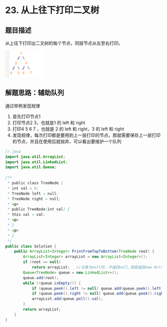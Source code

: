 # 23. 从上往下打印二叉树

## 题目描述

从上往下打印出二叉树的每个节点，同层节点从左至右打印。

![树](/images/剑指offer/23.从上往下打印二叉树.jpg)

## 解题思路：辅助队列

通过举例发现规律
1. 首先打印节点1
2. 打印节点2 3，也就是1 的 left 和 right
3. 打印4 5 6 7 ，也就是 2 的 left 和 right，3 的 left 和 right
4. 发现规律，每次打印都是要用到上一层打印的节点，那就需要保存上一层打印的节点，并且在使用后就抛弃，可以看出要维护一个队列

```java
//.java
import java.util.ArrayList;
import java.util.LinkedList;
import java.util.Queue;

/**
 * public class TreeNode {
 * int val = 0;
 * TreeNode left = null;
 * TreeNode right = null;
 * <p>
 * public TreeNode(int val) {
 * this.val = val;
 * <p>
 * }
 * <p>
 * }
 */
public class Solution {
    public ArrayList<Integer> PrintFromTopToBottom(TreeNode root) {
        ArrayList<Integer> arrayList = new ArrayList<Integer>();
        if (root == null)
            return arrayList;   //注意为null时，不返回null,而是返回new ArrayList,即 []
        Queue<TreeNode> queue = new LinkedList<>();
        queue.add(root);
        while (!queue.isEmpty()) {
            if (queue.peek().left != null) queue.add(queue.peek().left);
            if (queue.peek().right != null) queue.add(queue.peek().right);
            arrayList.add(queue.poll().val);
        }
        return arrayList;
    }
}
```